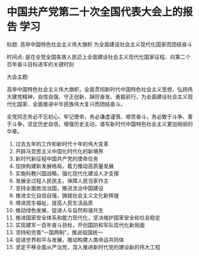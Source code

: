 # 中国共产党第二十次全国代表大会上的报告 学习

标题: 高举中国特色社会主义伟大旗帜 为全面建设社会主义现代化国家而团结奋斗

时间点: 是在全党全国各族人民迈上全面建设社会主义现代化国家征程、向第二个百年奋斗目标进军的关键时刻

大会主题: 

高举中国特色社会主义伟大旗帜，全面贯彻新时代中国特色社会主义思想，弘扬伟大建党精神，自信自强、守正创新，踔厉奋发、勇毅前行，为全面建设社会主义现代化国家、全面推进中华民族伟大复兴而团结奋斗。

全党同志务必不忘初心、牢记使命，务必谦虚谨慎、艰苦奋斗，务必敢于斗争、善于斗争，坚定历史自信，增强历史主动，谱写新时代中国特色社会主义更加绚丽的华章。

1. 过去五年的工作和新时代十年的伟大变革
2. 开辟马克思主义中国化时代化的新境界
3. 新时代新征程中国共产党的使命任务
4. 加快构建新发展格局，着力推动高质量发展
5. 实施科教兴国战略，强化现代化建设人才支撑
6. 发展全过程人民民主，保障人民当家作主
7. 坚持全面依法治国，推进法治中国建设
8. 推进文化自信自强，铸就社会主义文化新辉煌
9. 增进民生福祉，提高人民生活品质
10. 推动绿色发展，促进人与自然和谐共生
11. 推进国家安全体系和能力现代化，坚决维护国家安全和社会稳定
12. 实现建军一百年奋斗目标，开创国防和军队现代化新局面
13. 坚持和完善“一国两制”，推进祖国统一
14. 促进世界和平与发展，推动构建人类命运共同体
15. 坚定不移全面从严治党，深入推进新时代党的建设新的伟大工程

